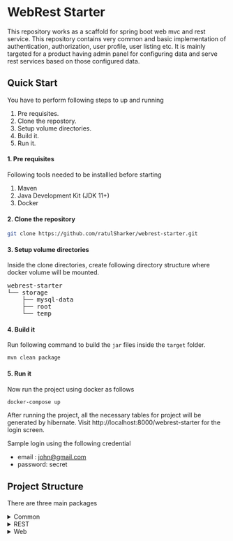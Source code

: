 # WebRest Starter #

This repository works as a scaffold for spring boot web mvc and rest service. This repository contains very common and basic implementation of authentication, authorization, user profile, user listing etc. It is mainly targeted for a product having admin panel for configuring data and serve rest services based on those configured data.

## Quick Start ##

You have to perform following steps to up and running

1. Pre requisites.
2. Clone the repostory.
3. Setup volume directories.
4. Build it.
5. Run it.

#### 1. Pre requisites ####
Following tools needed to be installled before starting

1. Maven
2. Java Development Kit (JDK 11+)
3. Docker

#### 2. Clone the repository ####
```sh
git clone https://github.com/ratulSharker/webrest-starter.git
```

#### 3. Setup volume directories ####
Inside the clone directories, create following directory structure where docker volume will be mounted.

<pre>
webrest-starter
└── storage
    ├── mysql-data
    ├── root
    └── temp
</pre>

#### 4. Build it ####
Run following command to build the `jar` files inside the `target` folder.

```sh
mvn clean package
```

#### 5. Run it ####
Now run the project using docker as follows

```sh
docker-compose up
```

After running the project, all the necessary tables for project will be generated by hibernate. Visit http://localhost:8000/webrest-starter for the login screen.

Sample login using the following credential

- email : john@gmail.com
- password: secret

## Project Structure ##

There are three main packages 

<details>
  <summary>Common</summary>
  <br/>
  This package contains common implementation for both REST & Web. It contains the configuration of beans, DTO declarations, Enum declaration, Entity declarations, Repository declaration, Service declarations and some Utils declarations.
</details>

<details>
  <summary>REST</summary>
  <br/>
  This package contains the implementation REST service specific. From the birds eye view, REST service's routes and controller declarations resides in this package. It shares the service portion from the Common package.
</details>

<details>
  <summary>Web</summary>
  <br/>
  This package contains Web related implementation. It declares a route file and their controller portion. Templates are served from templates inside of the resource folder. It shares the service implementations from Common package. For templating, <a href="https://www.thymeleaf.org/">Thymeleaf</a> is being used. In the front end <a href="https://jquery.com/">jQuery</a> and <a href="https://getbootstrap.com/">Bootstrap</a> is being used.
</details>
